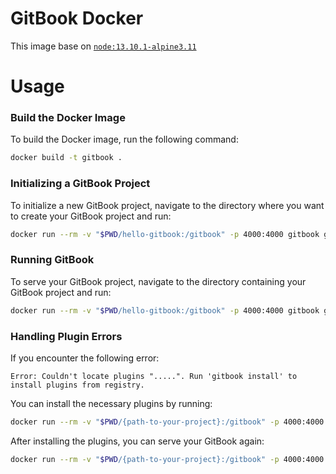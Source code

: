 # GitBook Docker

This image base on [`node:13.10.1-alpine3.11`](https://hub.docker.com/layers/library/node/13.10.1-alpine3.11/images/sha256-e6fdbee53957e11fed5eb5ca11c0b151e8cee98bf1475ba5f89f4c6a4b889737?context=explore)

# Usage

### Build the Docker Image

To build the Docker image, run the following command:

```sh
docker build -t gitbook .
```

### Initializing a GitBook Project
To initialize a new GitBook project, navigate to the directory where you want to create your GitBook project and run:
```sh
docker run --rm -v "$PWD/hello-gitbook:/gitbook" -p 4000:4000 gitbook gitbook init
```

### Running GitBook
To serve your GitBook project, navigate to the directory containing your GitBook project and run:

```sh
docker run --rm -v "$PWD/hello-gitbook:/gitbook" -p 4000:4000 gitbook gitbook serve
```

### Handling Plugin Errors

If you encounter the following error:

```
Error: Couldn't locate plugins ".....". Run 'gitbook install' to install plugins from registry.
```

You can install the necessary plugins by running:

```sh
docker run --rm -v "$PWD/{path-to-your-project}:/gitbook" -p 4000:4000 gitbook gitbook install
```

After installing the plugins, you can serve your GitBook again:

```sh
docker run --rm -v "$PWD/{path-to-your-project}:/gitbook" -p 4000:4000 gitbook gitbook serve
```